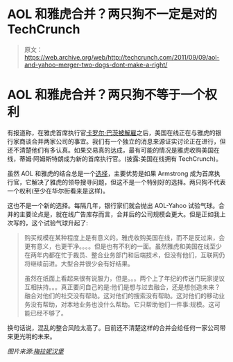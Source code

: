 # AOL 和雅虎合并？两只狗不一定是对的 TechCrunch

> 原文：<https://web.archive.org/web/http://techcrunch.com/2011/09/09/aol-and-yahoo-merger-two-dogs-dont-make-a-right/>

# AOL 和雅虎合并？两只狗不等于一个权利

有报道称，在雅虎首席执行官[卡罗尔·巴茨被解雇](https://web.archive.org/web/20230205005856/https://techcrunch.com/2011/09/06/bartz-fired-morse-named-interim-ceo-yahoo-board-creates-circle-of-elders-to-decide-company-fate/)之后，美国在线正在与雅虎的银行家商谈合并两家公司的事宜。我们有一个独立的消息来源证实讨论正在进行，但还不清楚他们有多认真。如果交易真的达成，最有可能的情况是雅虎收购美国在线，蒂姆·阿姆斯特朗成为新的首席执行官。(披露:美国在线拥有 TechCrunch)。

虽然 AOL 和雅虎的结合总是一个[选择](https://web.archive.org/web/20230205005856/https://techcrunch.com/2011/09/07/yahoo-options/)，主要优势是如果 Armstrong 成为首席执行官，它解决了雅虎的领导搜寻问题，但这不是一个特别好的选择。两只狗不代表一个权利(至少在华尔街看来是这样)。

这也不是一个新的选择。每隔几年，银行家们就会抛出 AOL-Yahoo 试验气球。合并的主要论点是，就在线广告库存而言，合并后的公司规模会更大。但是正如我上次写的，这个试验气球升起了:

> 购买规模在某种程度上是有意义的。雅虎收购美国在线，而不是反过来，会更有意义，也更干净。。。。但是也有不利的一面。虽然雅虎和美国在线至少在两年内都在忙于裁员、整合业务部门和后端技术，但没有他们，互联网仍将继续前进。大型合并很少会有好结果。
> 
> 虽然在纸面上看起来很有说服力，但是。。。两个上了年纪的传送门玩家提议互相扶持。。。真正要问自己的是:他们是想与过去融合，还是想创造未来？融合对他们的社交没有帮助。这对他们的搜索没有帮助。这对他们的移动业务没有帮助，对本地业务也没什么帮助。它只帮助他们一件事:规模。这可能已经不够了。

换句话说，混乱的整合风险太高了。目前还不清楚这样的合并会给任何一家公司带来更光明的未来。

*图片来源:[梅拉妮汉堡](https://web.archive.org/web/20230205005856/http://www.flickr.com/photos/melanieburger/661280591/)*
